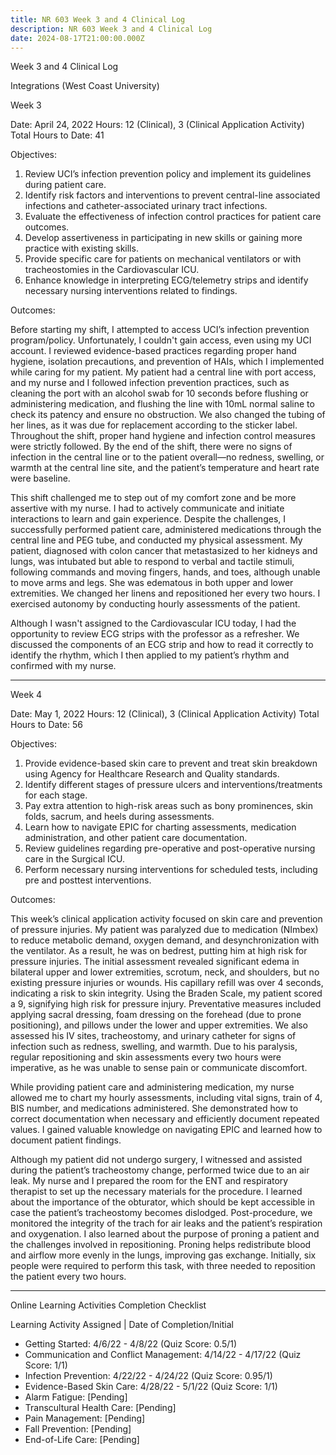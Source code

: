 ```yaml
---
title: NR 603 Week 3 and 4 Clinical Log
description: NR 603 Week 3 and 4 Clinical Log
date: 2024-08-17T21:00:00.000Z
---
```


Week 3 and 4 Clinical Log

Integrations (West Coast University)

Week 3

Date: April 24, 2022
Hours: 12 (Clinical), 3 (Clinical Application Activity)
Total Hours to Date: 41

Objectives:

1. Review UCI’s infection prevention policy and implement its guidelines during patient care.
2. Identify risk factors and interventions to prevent central-line associated infections and catheter-associated urinary tract infections.
3. Evaluate the effectiveness of infection control practices for patient care outcomes.
4. Develop assertiveness in participating in new skills or gaining more practice with existing skills.
5. Provide specific care for patients on mechanical ventilators or with tracheostomies in the Cardiovascular ICU.
6. Enhance knowledge in interpreting ECG/telemetry strips and identify necessary nursing interventions related to findings.

Outcomes:

Before starting my shift, I attempted to access UCI’s infection prevention program/policy. Unfortunately, I couldn't gain access, even using my UCI account. I reviewed evidence-based practices regarding proper hand hygiene, isolation precautions, and prevention of HAIs, which I implemented while caring for my patient. My patient had a central line with port access, and my nurse and I followed infection prevention practices, such as cleaning the port with an alcohol swab for 10 seconds before flushing or administering medication, and flushing the line with 10mL normal saline to check its patency and ensure no obstruction. We also changed the tubing of her lines, as it was due for replacement according to the sticker label. Throughout the shift, proper hand hygiene and infection control measures were strictly followed. By the end of the shift, there were no signs of infection in the central line or to the patient overall—no redness, swelling, or warmth at the central line site, and the patient’s temperature and heart rate were baseline.

This shift challenged me to step out of my comfort zone and be more assertive with my nurse. I had to actively communicate and initiate interactions to learn and gain experience. Despite the challenges, I successfully performed patient care, administered medications through the central line and PEG tube, and conducted my physical assessment. My patient, diagnosed with colon cancer that metastasized to her kidneys and lungs, was intubated but able to respond to verbal and tactile stimuli, following commands and moving fingers, hands, and toes, although unable to move arms and legs. She was edematous in both upper and lower extremities. We changed her linens and repositioned her every two hours. I exercised autonomy by conducting hourly assessments of the patient.

Although I wasn't assigned to the Cardiovascular ICU today, I had the opportunity to review ECG strips with the professor as a refresher. We discussed the components of an ECG strip and how to read it correctly to identify the rhythm, which I then applied to my patient’s rhythm and confirmed with my nurse.

***

Week 4

Date: May 1, 2022
Hours: 12 (Clinical), 3 (Clinical Application Activity)
Total Hours to Date: 56

Objectives:

1. Provide evidence-based skin care to prevent and treat skin breakdown using Agency for Healthcare Research and Quality standards.
2. Identify different stages of pressure ulcers and interventions/treatments for each stage.
3. Pay extra attention to high-risk areas such as bony prominences, skin folds, sacrum, and heels during assessments.
4. Learn how to navigate EPIC for charting assessments, medication administration, and other patient care documentation.
5. Review guidelines regarding pre-operative and post-operative nursing care in the Surgical ICU.
6. Perform necessary nursing interventions for scheduled tests, including pre and posttest interventions.

Outcomes:

This week’s clinical application activity focused on skin care and prevention of pressure injuries. My patient was paralyzed due to medication (NImbex) to reduce metabolic demand, oxygen demand, and desynchronization with the ventilator. As a result, he was on bedrest, putting him at high risk for pressure injuries. The initial assessment revealed significant edema in bilateral upper and lower extremities, scrotum, neck, and shoulders, but no existing pressure injuries or wounds. His capillary refill was over 4 seconds, indicating a risk to skin integrity. Using the Braden Scale, my patient scored a 9, signifying high risk for pressure injury. Preventative measures included applying sacral dressing, foam dressing on the forehead (due to prone positioning), and pillows under the lower and upper extremities. We also assessed his IV sites, tracheostomy, and urinary catheter for signs of infection such as redness, swelling, and warmth. Due to his paralysis, regular repositioning and skin assessments every two hours were imperative, as he was unable to sense pain or communicate discomfort.

While providing patient care and administering medication, my nurse allowed me to chart my hourly assessments, including vital signs, train of 4, BIS number, and medications administered. She demonstrated how to correct documentation when necessary and efficiently document repeated values. I gained valuable knowledge on navigating EPIC and learned how to document patient findings.

Although my patient did not undergo surgery, I witnessed and assisted during the patient’s tracheostomy change, performed twice due to an air leak. My nurse and I prepared the room for the ENT and respiratory therapist to set up the necessary materials for the procedure. I learned about the importance of the obturator, which should be kept accessible in case the patient’s tracheostomy becomes dislodged. Post-procedure, we monitored the integrity of the trach for air leaks and the patient’s respiration and oxygenation. I also learned about the purpose of proning a patient and the challenges involved in repositioning. Proning helps redistribute blood and airflow more evenly in the lungs, improving gas exchange. Initially, six people were required to perform this task, with three needed to reposition the patient every two hours.

***

Online Learning Activities Completion Checklist

Learning Activity Assigned | Date of Completion/Initial

* Getting Started: 4/6/22 - 4/8/22 (Quiz Score: 0.5/1)
* Communication and Conflict Management: 4/14/22 - 4/17/22 (Quiz Score: 1/1)
* Infection Prevention: 4/22/22 - 4/24/22 (Quiz Score: 0.95/1)
* Evidence-Based Skin Care: 4/28/22 - 5/1/22 (Quiz Score: 1/1)
* Alarm Fatigue: \[Pending]
* Transcultural Health Care: \[Pending]
* Pain Management: \[Pending]
* Fall Prevention: \[Pending]
* End-of-Life Care: \[Pending]
